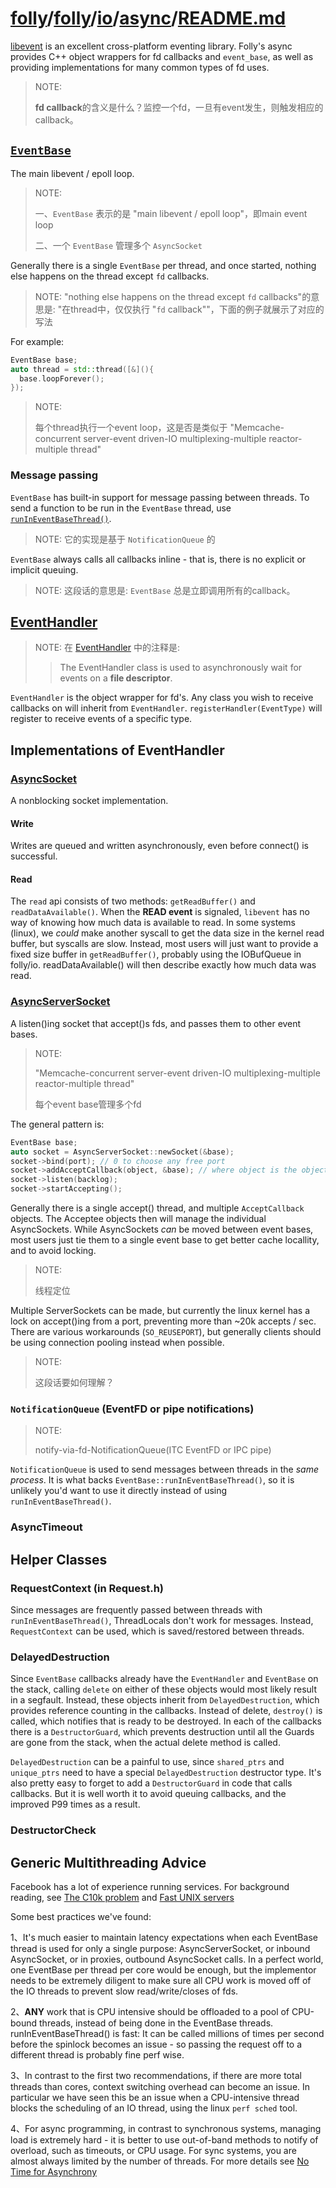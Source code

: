 # [folly](https://github.com/facebook/folly)/[folly](https://github.com/facebook/folly/tree/master/folly)/[io](https://github.com/facebook/folly/tree/master/folly/io)/[async](https://github.com/facebook/folly/tree/master/folly/io/async)/**[README.md](https://github.com/facebook/folly/blob/master/folly/io/async/README.md)**

[libevent](https://github.com/libevent/libevent) is an excellent cross-platform eventing library. Folly's async provides C++ object wrappers for fd callbacks and `event_base`, as well as providing implementations for many common types of fd uses.

> NOTE: 
>
> **fd callback**的含义是什么？监控一个fd，一旦有event发生，则触发相应的callback。

## [`EventBase`](https://github.com/facebook/folly/blob/main/folly/io/async/EventBase.h)

The main libevent / epoll loop. 

> NOTE: 
>
> 一、`EventBase` 表示的是 "main libevent / epoll loop"，即main event loop
>
> 二、一个 `EventBase` 管理多个 `AsyncSocket`

Generally there is a single `EventBase` per thread, and once started, nothing else happens on the thread except `fd` callbacks. 

> NOTE: "nothing else happens on the thread except `fd` callbacks"的意思是: "在thread中，仅仅执行 "`fd` callback""，下面的例子就展示了对应的写法

For example:

```C++
EventBase base;
auto thread = std::thread([&](){
  base.loopForever();
});

```

> NOTE: 
>
> 每个thread执行一个event loop，这是否是类似于 "Memcache-concurrent server-event driven-IO multiplexing-multiple reactor-multiple thread"
>
> 



### Message passing

`EventBase` has built-in support for message passing between threads. To send a function to be run in the `EventBase` thread, use [`runInEventBaseThread()`](https://github.com/facebook/folly/blob/main/folly/io/async/EventBase.h#L540).

> NOTE: 它的实现是基于 `NotificationQueue` 的

`EventBase` always calls all callbacks inline - that is, there is no explicit or implicit queuing.

> NOTE: 这段话的意思是: `EventBase` 总是立即调用所有的callback。

## [EventHandler](https://github.com/facebook/folly/blob/main/folly/io/async/EventHandler.h)

> NOTE: 在 [EventHandler](https://github.com/facebook/folly/blob/main/folly/io/async/EventHandler.h) 中的注释是: 
>
> >  The EventHandler class is used to asynchronously wait for events on a **file descriptor**.
>
> 

`EventHandler` is the object wrapper for fd's. Any class you wish to receive callbacks on will inherit from `EventHandler`. `registerHandler(EventType)` will register to receive events of a specific type.

## Implementations of EventHandler

### [AsyncSocket](https://github.com/facebook/folly/blob/main/folly/io/async/AsyncSocket.h)

A nonblocking socket implementation. 

#### Write

Writes are queued and written asynchronously, even before connect() is successful.

#### Read 

The `read` api consists of two methods: `getReadBuffer()` and `readDataAvailable()`. When the **READ event** is signaled, `libevent` has no way of knowing how much data is available to read. In some systems (linux), we *could* make another syscall to get the data size in the kernel read buffer, but syscalls are slow. Instead, most users will just want to provide a fixed size buffer in `getReadBuffer()`, probably using the IOBufQueue in folly/io. readDataAvailable() will then describe exactly how much data was read.

### [AsyncServerSocket](https://github.com/facebook/folly/blob/main/folly/io/async/AsyncServerSocket.h)

A listen()ing socket that accept()s fds, and passes them to other event bases.

> NOTE: 
>
> "Memcache-concurrent server-event driven-IO multiplexing-multiple reactor-multiple thread"
>
> 每个event base管理多个fd

The general pattern is:

```C++
EventBase base;
auto socket = AsyncServerSocket::newSocket(&base);
socket->bind(port); // 0 to choose any free port
socket->addAcceptCallback(object, &base); // where object is the object that implements the accept callback, and base is the object's eventbase.  base::runInEventBaseThread() will be called to send it a message.
socket->listen(backlog);
socket->startAccepting();
```

Generally there is a single accept() thread, and multiple `AcceptCallback` objects. The Acceptee objects then will manage the individual AsyncSockets. While AsyncSockets *can* be moved between event bases, most users just tie them to a single event base to get better cache locallity, and to avoid locking.

> NOTE: 
>
> 线程定位

Multiple ServerSockets can be made, but currently the linux kernel has a lock on accept()ing from a port, preventing more than ~20k accepts / sec. There are various workarounds (`SO_REUSEPORT`), but generally clients should be using connection pooling instead when possible.

> NOTE: 
>
> 这段话要如何理解？



### `NotificationQueue` (EventFD or pipe notifications)

> NOTE: 
>
> notify-via-fd-NotificationQueue(ITC EventFD or IPC pipe)

`NotificationQueue` is used to send messages between threads in the *same process*. It is what backs `EventBase::runInEventBaseThread()`, so it is unlikely you'd want to use it directly instead of using `runInEventBaseThread()`.





### AsyncTimeout



## Helper Classes

### RequestContext (in Request.h)

Since messages are frequently passed between threads with `runInEventBaseThread()`, ThreadLocals don't work for messages. Instead, `RequestContext` can be used, which is saved/restored between threads. 

### DelayedDestruction

Since `EventBase` callbacks already have the `EventHandler` and `EventBase` on the stack, calling `delete` on either of these objects would most likely result in a segfault. Instead, these objects inherit from `DelayedDestruction`, which provides reference counting in the callbacks. Instead of delete, `destroy()` is called, which notifies that is ready to be destroyed. In each of the callbacks there is a `DestructorGuard`, which prevents destruction until all the Guards are gone from the stack, when the actual delete method is called.

`DelayedDestruction` can be a painful to use, since `shared_ptrs` and `unique_ptrs` need to have a special `DelayedDestruction` destructor type. It's also pretty easy to forget to add a `DestructorGuard` in code that calls callbacks. But it is well worth it to avoid queuing callbacks, and the improved P99 times as a result.

### DestructorCheck



## Generic Multithreading Advice

Facebook has a lot of experience running services. For background reading, see [The C10k problem](http://www.kegel.com/c10k.html) and [Fast UNIX servers](http://nick-black.com/dankwiki/index.php/Fast_UNIX_Servers)

Some best practices we've found:

1、It's much easier to maintain latency expectations when each EventBase thread is used for only a single purpose: AsyncServerSocket, or inbound AsyncSocket, or in proxies, outbound AsyncSocket calls. In a perfect world, one EventBase per thread per core would be enough, but the implementor needs to be extremely diligent to make sure all CPU work is moved off of the IO threads to prevent slow read/write/closes of fds.

2、**ANY** work that is CPU intensive should be offloaded to a pool of CPU-bound threads, instead of being done in the EventBase threads. runInEventBaseThread() is fast: It can be called millions of times per second before the spinlock becomes an issue - so passing the request off to a different thread is probably fine perf wise.

3、In contrast to the first two recommendations, if there are more total threads than cores, context switching overhead can become an issue. In particular we have seen this be an issue when a CPU-intensive thread blocks the scheduling of an IO thread, using the linux `perf sched` tool.

4、For async programming, in contrast to synchronous systems, managing load is extremely hard - it is better to use out-of-band methods to notify of overload, such as timeouts, or CPU usage. For sync systems, you are almost always limited by the number of threads. For more details see [No Time for Asynchrony](https://www.usenix.org/legacy/event/hotos09/tech/full_papers/aguilera/aguilera.pdf)